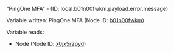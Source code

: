"PingOne MFA" - (ID: local.b01n00fwkm.payload.error.message)

Variable written:
PingOne MFA (Node ID: [b01n00fwkm](../nodes/b01n00fwkm.md))

Variable reads:
* Node (Node ID: [x0jx5r2pyd](../nodes/x0jx5r2pyd.md))
